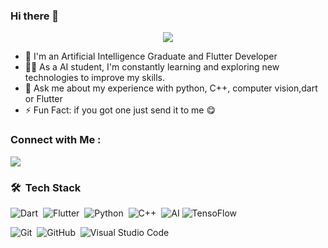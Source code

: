 ### Hi there 👋

<!--
**Maggy-Morris/Maggy-Morris** is a ✨ _special_ ✨ repository because its `README.md` (this file) appears on your GitHub profile.

<img width="250" align="right" src="https://c.tenor.com/_DOBjnGspYAAAAAM/code-coding.gif">

<h3 align="center">
  Welcome Maggy Morris's profile!
  <img src="https://media.giphy.com/media/hvRJCLFzcasrR4ia7z/giphy.gif" width="28">
</h3>

<!-- Typing SVG by DenverCoder1 - https://github.com/DenverCoder1/readme-typing-svg -->
<p align="center">
  <a href="https://github.com/DenverCoder1/readme-typing-svg"><img src="https://readme-typing-svg.herokuapp.com/?lines=Flutter%20Developer;Always%20learning%20new%20things&font=Fira%20Code&center=true&width=440&height=45&color=f75c7e&vCenter=true&size=22"></a>
</p> 

- 🏢 I'm an Artificial Intelligence Graduate and Flutter Developer 
- 👨‍💻 As a AI student, I'm constantly learning and exploring new technologies to improve my skills.
- 💬 Ask me about my experience with python, C++, computer vision,dart or Flutter
- ⚡ Fun Fact: if you got one just send it to me 😋


### Connect with Me :

<a href="https://www.linkedin.com/in/maggy-morris-5ab786190" target="_blank"><img src="https://img.shields.io/badge/-Maggy%20Morris-0077B5?style=for-the-badge&logo=Linkedin&logoColor=white"/></a>

### 🛠 &nbsp;Tech Stack
![Dart](https://img.shields.io/badge/-Dart-05122A?style=flat&logo=dart)&nbsp;
![Flutter](https://img.shields.io/badge/-Flutter-05122A?style=flat&logo=flutter&logoColor=563D7C)&nbsp;
![Python](https://img.shields.io/badge/-Python%20-05122A?style=flat&logo=python)&nbsp;
![C++](https://img.shields.io/badge/-C++-05122A?style=flat&logo=C++&logoColor=1572B6)&nbsp;
![AI](https://img.shields.io/badge/-AI-05122A?style=flat&logo=ai)
![TensoFlow](https://img.shields.io/badge/-TensorFlow-05122A?style=flat&logo=TensoFlow)

![Git](https://img.shields.io/badge/-Git-05122A?style=flat&logo=git)&nbsp;
![GitHub](https://img.shields.io/badge/-GitHub-05122A?style=flat&logo=github)&nbsp;
![Visual Studio Code](https://img.shields.io/badge/-Visual%20Studio%20Code-05122A?style=flat&logo=visual-studio-code&logoColor=007ACC)&nbsp;


